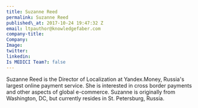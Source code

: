 ```yaml
---
title: Suzanne Reed
permalink: Suzanne Reed
published\_at: 2017-10-24 19:47:32 Z
email: ltpauthor@knowledgefaber.com
company-title: 
Company: 
Image: 
twitter: 
linkedin: 
Is MEDICI Team?: false
---
```


Suzanne Reed is the Director of Localization at Yandex.Money, Russia's largest online payment service. She is interested in cross border payments and other aspects of global e-commerce. Suzanne is originally from Washington, DC, but currently resides in St. Petersburg, Russia.
